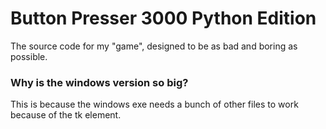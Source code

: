 # Button Presser 3000 Python Edition
 The source code for my "game", designed to be as bad and boring as possible.

 
 ### Why is the windows version so big?

 This is because the windows exe needs a bunch of other files to work because of the tk element.

 